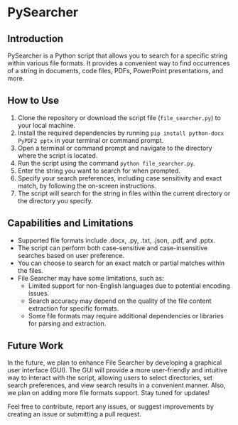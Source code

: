 # PySearcher

## Introduction
PySearcher is a Python script that allows you to search for a specific string within various file formats. It provides a convenient way to find occurrences of a string in documents, code files, PDFs, PowerPoint presentations, and more.

## How to Use
1. Clone the repository or download the script file (`file_searcher.py`) to your local machine.
2. Install the required dependencies by running `pip install python-docx PyPDF2 pptx` in your terminal or command prompt.
3. Open a terminal or command prompt and navigate to the directory where the script is located.
4. Run the script using the command `python file_searcher.py`.
5. Enter the string you want to search for when prompted.
6. Specify your search preferences, including case sensitivity and exact match, by following the on-screen instructions.
7. The script will search for the string in files within the current directory or the directory you specify.

## Capabilities and Limitations
- Supported file formats include .docx, .py, .txt, .json, .pdf, and .pptx.
- The script can perform both case-sensitive and case-insensitive searches based on user preference.
- You can choose to search for an exact match or partial matches within the files.
- File Searcher may have some limitations, such as:
  - Limited support for non-English languages due to potential encoding issues.
  - Search accuracy may depend on the quality of the file content extraction for specific formats.
  - Some file formats may require additional dependencies or libraries for parsing and extraction.

## Future Work
In the future, we plan to enhance File Searcher by developing a graphical user interface (GUI). The GUI will provide a more user-friendly and intuitive way to interact with the script, allowing users to select directories, set search preferences, and view search results in a convenient manner. Also, we plan on adding more file formats support. Stay tuned for updates!

Feel free to contribute, report any issues, or suggest improvements by creating an issue or submitting a pull request.


